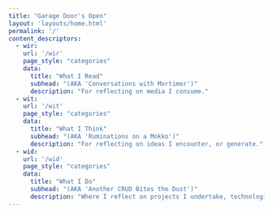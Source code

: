 ```yaml
---
title: "Garage Door's Open"
layout: 'layouts/home.html'
permalink: '/'
content_descriptors:
  - wir:
    url: '/wir'
    page_style: "categories"
    data:
      title: "What I Read"
      subhead: "(AKA 'Conversations with Mortimer')"
      description: "For reflecting on media I consume."
  - wit:
    url: '/wit'
    page_style: "categories"
    data:
      title: "What I Think"
      subhead: "(AKA 'Ruminations on a Mokko')"
      description: "For reflecting on ideas I encounter, or generate."
  - wid:
    url: '/wid'
    page_style: "categories"
    data:
      title: "What I Do"
      subhead: "(AKA 'Another CRUD Bites the Dust')"
      description: "Where I reflect on projects I undertake, technological or otherwise."
---
```

